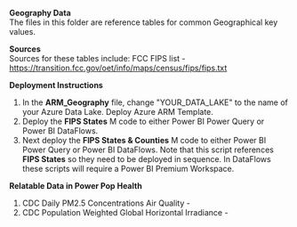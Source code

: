<b>Geography Data</b><br>
The files in this folder are reference tables for common Geographical key values. <br>

<b>Sources</b><br>
Sources for these tables include: 
FCC FIPS list - https://transition.fcc.gov/oet/info/maps/census/fips/fips.txt 

<b>Deployment Instructions</b>
1. In the <b>ARM_Geography</b> file, change "YOUR_DATA_LAKE" to the name of your Azure Data Lake. Deploy Azure ARM Template.
2. Deploy the <b>FIPS States</b> M code to either Power BI Power Query or Power BI DataFlows.
3. Next deploy the <b>FIPS States & Counties</b> M code to either Power BI Power Query or Power BI DataFlows. Note that this script references <b>FIPS States</b> so they need to be deployed in sequence. In DataFlows these scripts will require a Power BI Premium Workspace.

<b>Relatable Data in Power Pop Health</b>
1. CDC Daily PM2.5 Concentrations Air Quality - 
2. CDC Population Weighted Global Horizontal Irradiance - 
